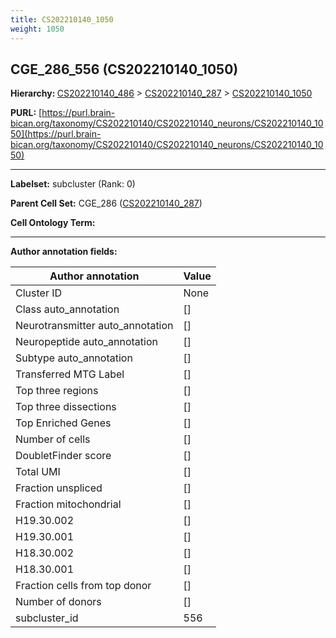 ```yaml
---
title: CS202210140_1050
weight: 1050
---
```

## CGE_286_556 (CS202210140_1050)
<b>Hierarchy: </b>
[CS202210140_486](../CS202210140_486) >
[CS202210140_287](../CS202210140_287) >
[CS202210140_1050](../CS202210140_1050)

**PURL:** [https://purl.brain-bican.org/taxonomy/CS202210140/CS202210140_neurons/CS202210140_1050](https://purl.brain-bican.org/taxonomy/CS202210140/CS202210140_neurons/CS202210140_1050)

---


**Labelset:** subcluster (Rank: 0)

**Parent Cell Set:** CGE_286 ([CS202210140_287](../CS202210140_287))



**Cell Ontology Term:** 

[MARKER GENES.]: #


---

[TRANSFERRED ANNOTATIONS.]: #


[AUTHOR ANNOTATION FIELDS.]: #


**Author annotation fields:**

| Author annotation | Value |
|-------------------|-------|
|Cluster ID|None|
|Class auto_annotation|[]|
|Neurotransmitter auto_annotation|[]|
|Neuropeptide auto_annotation|[]|
|Subtype auto_annotation|[]|
|Transferred MTG Label|[]|
|Top three regions|[]|
|Top three dissections|[]|
|Top Enriched Genes|[]|
|Number of cells|[]|
|DoubletFinder score|[]|
|Total UMI|[]|
|Fraction unspliced|[]|
|Fraction mitochondrial|[]|
|H19.30.002|[]|
|H19.30.001|[]|
|H18.30.002|[]|
|H18.30.001|[]|
|Fraction cells from top donor|[]|
|Number of donors|[]|
|subcluster_id|556|
